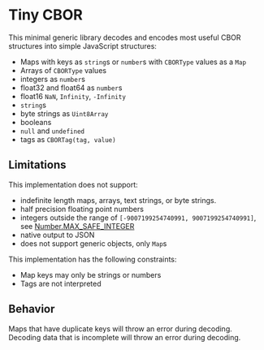 # Tiny CBOR

This minimal generic library decodes and encodes most useful CBOR structures
into simple JavaScript structures:

- Maps with keys as `string`s or `number`s with `CBORType` values as a `Map`
- Arrays of `CBORType` values
- integers as `number`s
- float32 and float64 as `number`s
- float16 `NaN`, `Infinity`, `-Infinity`
- `string`s
- byte strings as `Uint8Array`
- booleans
- `null` and `undefined`
- tags as `CBORTag(tag, value)`

## Limitations

This implementation does not support:

- indefinite length maps, arrays, text strings, or byte strings.
- half precision floating point numbers
- integers outside the range of `[-9007199254740991, 9007199254740991]`, see
  [Number.MAX_SAFE_INTEGER](https://developer.mozilla.org/en-US/docs/Web/JavaScript/Reference/Global_Objects/Number/MAX_SAFE_INTEGER)
- native output to JSON
- does not support generic objects, only `Map`s

This implementation has the following constraints:

- Map keys may only be strings or numbers
- Tags are not interpreted

## Behavior

Maps that have duplicate keys will throw an error during decoding.
Decoding data that is incomplete will throw an error during decoding.

